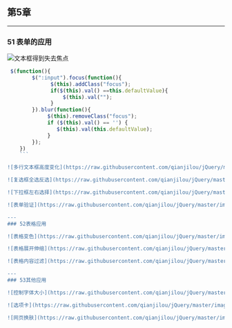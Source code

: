 ## 第5章

---
### 51 表单的应用

![文本框得到失去焦点](https://raw.githubusercontent.com/qianjilou/jQuery/master/images/5/shiqujiaodian.gif)
```javascript
 $(function(){
		$(":input").focus(function(){
			  $(this).addClass("focus");
			  if($(this).val() ==this.defaultValue){  
                  $(this).val("");           
			  } 
		}).blur(function(){
			 $(this).removeClass("focus");
			 if ($(this).val() == '') {
                $(this).val(this.defaultValue);
             }
		});
    })
    ```

![多行文本框高度变化](https://raw.githubusercontent.com/qianjilou/jQuery/master/images/5/xiangshang.gif)

![复选框全选反选](https://raw.githubusercontent.com/qianjilou/jQuery/master/images/5/quanxuanyufanxuan.gif)

![下拉框左右选择](https://raw.githubusercontent.com/qianjilou/jQuery/master/images/5/zuoyou.gif)

![表单验证](https://raw.githubusercontent.com/qianjilou/jQuery/master/images/5/biaodanyanzheng.gif)

---
### 52表格应用

![表格变色](https://raw.githubusercontent.com/qianjilou/jQuery/master/images/5/biaogebianse.gif)

![表格展开伸缩](https://raw.githubusercontent.com/qianjilou/jQuery/master/images/5/biaogezhankai.gif)

![表格内容过滤](https://raw.githubusercontent.com/qianjilou/jQuery/master/images/5/neirongguolv.gif)

---
### 53其他应用

![控制字体大小](https://raw.githubusercontent.com/qianjilou/jQuery/master/images/5/xiangshangxiangxia.gif)

![选项卡](https://raw.githubusercontent.com/qianjilou/jQuery/master/images/5/xuanxiangka.gif)

![网页换肤](https://raw.githubusercontent.com/qianjilou/jQuery/master/images/5/shiqujiaodian.gif)

